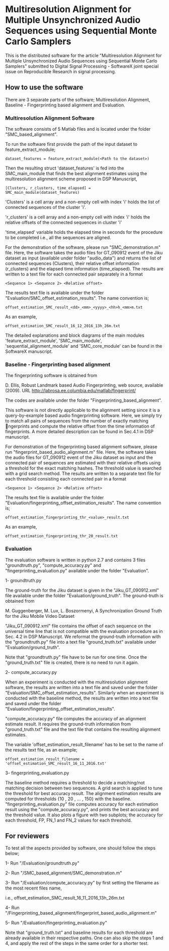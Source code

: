 # Multiresolution Alignment for Multiple Unsynchronized Audio Sequences using Sequential Monte Carlo Samplers

This is the distributed software for the article "Multiresolution Alignment for Multiple Unsynchronized Audio Sequences using Sequential Monte Carlo Samplers" submitted to Digital Signal Processing - SoftwareX joint special issue on Reproducible Research in signal processing.

## How to use the software

There are 3 separate parts of the software; Multiresolution Alignment, Baseline - Fingerprinting based alignment and Evaluation.

### Multiresolution Alignment Software

The software consists of 5 Matlab files and is located under the folder "SMC_based_alignment".

To run the software first provide the path of the input dataset to feature_extract_module;

	dataset_features = feature_extract_module(<Path to the dataset>)

Then the resulting struct 'dataset_features' is fed into the SMC_main_module that finds the best alignment estimates using the multiresolution alignment scheme proposed in DSP Manuscript,
	
	[Clusters, r_clusters, time_elapsed] = SMC_main_module(dataset_features)

'Clusters' is a cell array and a non-empty cell with index 'i' holds the list of connected sequences of the cluster 'i'. 

'r_clusters' is a cell array and a non-empty cell with index 'i' holds the relative offsets of the connected sequences in cluster 'i'

'time_elapsed' variable holds the elapsed time in seconds for the procedure to be completed i.e., all the sequences are aligned.
 
For the demonstration of the software, please run "SMC_demonstration.m" file. 
Here, the software takes the audio files for GT_090912 event of the Jiku dataset as input (available under folder "audio_data") and returns the list of connected sequences (Clusters), their relative offset information (r_clusters) and the elapsed time information (time_elapsed). The results are written to a text file for each connected pair separately in a format 

	<Sequence 1> <Sequence 2> <Relative offset>

The results text file is available under the folder "Evaluation/SMC_offset_estimation_results". The name convention is;

	offset_estimation_SMC_result_<dd>_<mm>_<yyyy>_<hh>h_<mm>m.txt

As an example,

	offset_estimation_SMC_result_16_12_2016_13h_26m.txt

The detailed explanations and block diagrams of the main modules 'feature_extract_module', 'SMC_main_module', 'sequential_alignment_module' and 'SMC_core_module' can be found in the SoftwareX manuscript. 

### Baseline - Fingerprinting based alignment

The fingerprinting software is obtained from 

D. Ellis, Robust Landmark based Audio Fingerprinting, web source, available (2009).
URL http://labrosa.ee.columbia.edu/matlab/fingerprint/

The codes are available under the folder "Fingerprinting_based_alignment".

This software is not directly applicable to the alignment setting since it is a query-by-example based audio fingerprinting software. Here, we simply try to match all pairs of sequences from the number of exactly matching ngerprints and compute the relative offset from the time
information of  fingerprints. A more detailed description can be found in Sec.4.1 in DSP manuscript. 

For demonstration of the fingerprinting based alignment software, please run "fingerprint_based_audio_alignment.m" file. Here, the software takes the audio files for GT_090912 event of the Jiku dataset as input and the connected pair of sequences are estimated with their relative offsets using a threshold for the exact matching hashes. The threshold value is searched with a grid search method. The results are written to a separate text file for each threshold consisting each connected pair in a format 

	<Sequence 1> <Sequence 2> <Relative offset>

The results text file is available under the folder 
"Evaluation/fingerprinting_offset_estimation_results". The name convention is;

	offset_estimation_fingerprinting_thr_<value>_result.txt

As an example,

	offset_estimation_fingerprinting_thr_20_result.txt


### Evaluation 

The evaluation software is written in python 2.7 and contains 3 files "groundtruth.py", "compute_accuracy.py" and "fingerprinting_evaluation.py" available under the folder "Evaluation".

1- groundtruth.py

The ground-truth for the Jiku dataset is given in the "Jiku_GT_090912.xml" file available under the folder "Evaluation/ground_truth". The ground-truth is obtained from

M. Guggenberger, M. Lux, L. Boszormenyi, A Synchronization Ground
Truth for the Jiku Mobile Video Dataset 

"Jiku_GT_090912.xml" file contains the offset of each sequence on the universal time line that is not compatible with the evaluation procedure as in Sec. 4.2 in DSP Manuscript. We reformat the ground-truth information with the "groundtruth.py" file into a text file "ground_truth.txt" available under "Evaluation/ground_truth". 

Note that "groundtruth.py" file have to be run for one time. Once the "ground_truth.txt" file is created, there is no need to run it again. 

2- compute_accuracy.py

When an experiment is conducted with the multiresolution alignment software, the results are written into a text file and saved under the folder "Evaluation/SMC_offset_estimation_results". Similarly when an experiment is conducted with the baseline method, the results are written into a text file and saved under the folder "Evaluation/fingerprinting_offset_estimation_results".  

"compute_accuracy.py" file computes the accuracy of an alignment estimate result. It requires the ground-truth information from "ground_truth.txt" file and the text file that contains the resulting alignment estimates.  

The variable 'offset_estimation_result_filename' has to be set to the name of the results text file, as an example;

	offset_estimation_result_filename = 'offset_estimation_SMC_result_16_11_2016.txt'

3- fingerprinting_evaluation.py

The baseline method requires a threshold to decide a matching/not matching decision between two sequences. A grid search is applied to tune the threshold for best accuracy result. The alignment estimation results are computed for thresholds {10 , 20 , ... , 150} with the baseline. "fingerprinting_evaluation.py" file computes accuracy for each estimation result using the "compute_accuracy.py", and prints the best accuracy and the threshold value. It also plots a figure with two subplots; the accuracy for each threshold, FP, FN_1 and FN_2 values for each threshold. 

## For reviewers

To test all the aspects provided by software, one should follow the steps below; 

1- Run "/Evaluation/groundtruth.py" 

2- Run "/SMC_based_alignment/SMC_demonstration.m"

3- Run "/Evaluation/compute_accuracy.py" by first setting the filename as the most recent files name,

i.e., offset_estimation_SMC_result_16_11_2016_13h_26m.txt

4- Run "/Fingerprinting_based_alignment/fingerprint_based_audio_alignment.m"

5- Run "/Evaluation/fingerprinting_evaluation.py"

Note that "ground_truth.txt" and baseline results for each threshold are already available in their respective paths. One can also skip the steps 1 and 4, and apply the rest of the steps in the same order for a shorter test. 


